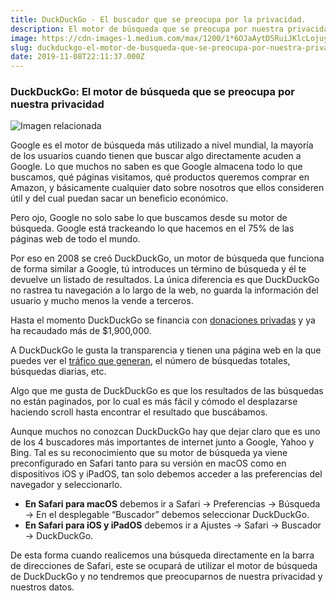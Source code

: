```yaml
---
title: DuckDuckGo - El buscador que se preocupa por la privacidad.
description: El motor de búsqueda que se preocupa por nuestra privacidad.
image: https://cdn-images-1.medium.com/max/1200/1*6OJaAytD5RuiJKlcLojuyw.jpeg
slug: duckduckgo-el-motor-de-busqueda-que-se-preocupa-por-nuestra-privacidad
date: 2019-11-08T22:11:37.000Z
---
```


### DuckDuckGo: El motor de búsqueda que se preocupa por nuestra privacidad

![Imagen relacionada](https://cdn-images-1.medium.com/max/1200/1*6OJaAytD5RuiJKlcLojuyw.jpeg)

Google es el motor de búsqueda más utilizado a nivel mundial, la mayoría de los usuarios cuando tienen que buscar algo directamente acuden a Google.
Lo que muchos no saben es que Google almacena todo lo que buscamos, qué páginas visitamos, qué productos queremos comprar en Amazon, y básicamente cualquier dato sobre nosotros que ellos consideren útil y del cual puedan sacar un beneficio económico.

Pero ojo, Google no solo sabe lo que buscamos desde su motor de búsqueda.
Google está trackeando lo que hacemos en el 75% de las páginas web de todo el mundo.

Por eso en 2008 se creó DuckDuckGo, un motor de búsqueda que funciona de forma similar a Google, tú introduces un término de búsqueda y él te devuelve un listado de resultados.
La única diferencia es que DuckDuckGo no rastrea tu navegación a lo largo de la web, no guarda la información del usuario y mucho menos la vende a terceros.

Hasta el momento DuckDuckGo se financia con [donaciones privadas](https://duckduckgo.com/donations) y ya ha recaudado más de $1,900,000.

A DuckDuckGo le gusta la transparencia y tienen una página web en la que puedes ver el [tráfico que generan](https://duckduckgo.com/traffic), el número de búsquedas totales, búsquedas diarias, etc.

Algo que me gusta de DuckDuckGo es que los resultados de las búsquedas no están paginados, por lo cual es más fácil y cómodo el desplazarse haciendo scroll hasta encontrar el resultado que buscábamos.

Aunque muchos no conozcan DuckDuckGo hay que dejar claro que es uno de los 4 buscadores más importantes de internet junto a Google, Yahoo y Bing.
Tal es su reconocimiento que su motor de búsqueda ya viene preconfigurado en Safari tanto para su versión en macOS como en dispositivos iOS y iPadOS, tan solo debemos acceder a las preferencias del navegador y seleccionarlo.

- **En Safari para macOS** debemos ir a Safari → Preferencias → Búsqueda → En el desplegable “Buscador” debemos seleccionar DuckDuckGo.
- **En Safari para iOS y iPadOS** debemos ir a Ajustes → Safari → Buscador → DuckDuckGo.

De esta forma cuando realicemos una búsqueda directamente en la barra de direcciones de Safari, este se ocupará de utilizar el motor de búsqueda de DuckDuckGo y no tendremos que preocuparnos de nuestra privacidad y nuestros datos.
